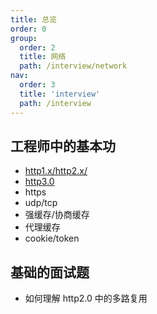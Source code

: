 ```yaml
---
title: 总览
order: 0
group:
  order: 2
  title: 网络
  path: /interview/network
nav:
  order: 3
  title: 'interview'
  path: /interview
---
```


## 工程师中的基本功

- [http1.x/http2.x/](./network/http.md)
- [http3.0](./network/http3.md)
- https
- udp/tcp
- 强缓存/协商缓存
- 代理缓存
- cookie/token

## 基础的面试题

- 如何理解 http2.0 中的多路复用
